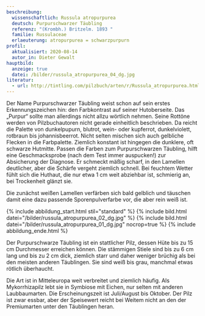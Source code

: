 ```yaml
---
beschreibung:
  wissenschaftlich: Russula atropurpurea
  deutsch: Purpurschwarzer Täubling
  referenz: "(Krombh.) Britzelm. 1893 "
  familie: Russulaceae
  erlaeuterung: atropurpurea = schwarzpurpurn
profil:
  aktualisiert: 2020-08-14
  autor_in: Dieter Gewalt
hauptbild:
  anzeige: true
  datei: /bilder/russula_atropurpurea_04_dg.jpg
literatur:
  - url: http://tintling.com/pilzbuch/arten/r/Russula_atropurpurea.html
---
```

Der Name Purpurschwarzer Täubling weist schon auf sein erstes Erkennungszeichen hin: den Farbkontrast auf seiner Hutoberseite. Das „Purpur“ sollte man allerdings nicht allzu wörtlich nehmen. Seine Rottöne werden von Pilzbuchautoren nicht gerade einheitlich beschrieben. Da reicht die Palette von dunkelpupurn, blutrot, wein- oder kupferrot, dunkelviolett, rotbraun bis johannisbeerrot. Nicht selten mischen sich auch gelbliche Flecken in die Farbpalette. Ziemlich konstant ist hingegen die dunklere, oft schwarze Hutmitte. Passen die Farben zum Purpurschwarzen Täubling, hilft eine Geschmacksprobe (nach dem Test immer auspucken!) zur Absicherung der Diagnose. Er schmeckt mäßig scharf, in den Lamellen deutlicher, aber die Schärfe vergeht ziemlich schnell. Bei feuchtem Wetter fühlt sich die Huthaut, die nur etwa 1 cm weit abziehbar ist, schmierig an, bei Trockenheit glänzt sie.

Die zunächst weißen Lamellen verfärben sich bald gelblich und täuschen damit eine dazu passende Sporenpulverfarbe vor, die aber rein weiß ist.

{% include abbildung_start.html stil="standard" %}
{% include bild.html datei="/bilder/russula_atropurpurea_02_dg.jpg" %}
{% include bild.html datei="/bilder/russula_atropurpurea_01_dg.jpg" nocrop=true %}
{% include abbildung_ende.html %}

Der Purpurschwarze Täubling ist ein stattlicher Pilz, dessen Hüte bis zu 15 cm Durchmesser erreichen können. Die stämmigen Stiele sind bis zu 6 cm lang und bis zu 2 cm dick, ziemlich starr und daher weniger brüchig als bei den meisten anderen Täublingen. Sie sind weiß bis grau, manchmal etwas rötlich überhaucht.

Die Art ist in Mitteleuropa weit verbreitet und ziemlich häufig. Als Mykorrhizapilz lebt sie in Symbiose mit Eichen, nur selten mit anderen Laubbaumarten. Die Erscheinungszeit ist Juli/August bis Oktober. Der Pilz ist zwar essbar, aber der Speisewert reicht bei Weitem nicht an den der Premiumarten unter den Täublingen heran.